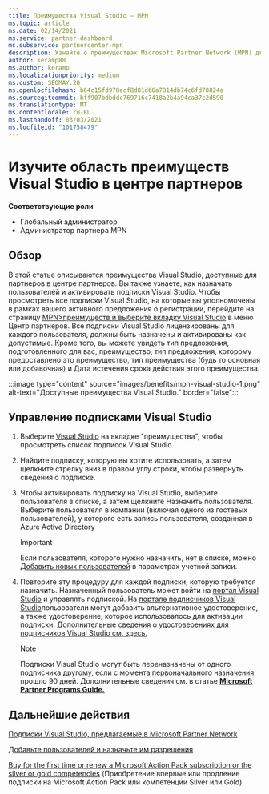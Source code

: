 ```yaml
---
title: Преимущества Visual Studio — MPN
ms.topic: article
ms.date: 02/14/2021
ms.service: partner-dashboard
ms.subservice: partnercenter-mpn
description: Узнайте о преимуществах Microsoft Partner Network (MPN) для подписок Visual Studio
author: keramp88
ms.author: keramp
ms.localizationpriority: medium
ms.custom: SEOMAY.20
ms.openlocfilehash: b64c15fd978ecf8d81d66a7814db74c6fd78824a
ms.sourcegitcommit: bff907bdbddc769716c7418a2b4a94ca37c2d590
ms.translationtype: MT
ms.contentlocale: ru-RU
ms.lasthandoff: 03/03/2021
ms.locfileid: "101758479"
---
```

# <a name="explore-the-visual-studio-benefits-area-in-partner-center"></a>Изучите область преимуществ Visual Studio в центре партнеров

**Соответствующие роли**

- Глобальный администратор
- Администратор партнера MPN

## <a name="overview"></a>Обзор

В этой статье описываются преимущества Visual Studio, доступные для партнеров в центре партнеров. Вы также узнаете, как назначать пользователей и активировать подписки Visual Studio. Чтобы просмотреть все подписки Visual Studio, на которые вы уполномочены в рамках вашего активного предложения о регистрации, перейдите на страницу  [MPN>преимуществ и выберите вкладку Visual Studio](https://partner.microsoft.com/dashboard/mpn/membership/benefits/visualstudio) в меню Центр партнеров. Все подписки Visual Studio лицензированы для каждого пользователя, должны быть назначены и активированы как допустимые. Кроме того, вы можете увидеть тип предложения, подготовленного для вас, преимущество, тип предложения, которому предоставлено это преимущество, тип преимущества (будь то основная или добавочная) и Дата истечения срока действия этого преимущества.

:::image type="content" source="images/benefits/mpn-visual-studio-1.png" alt-text="Доступные преимущества Visual Studio." border="false":::

## <a name="manage-visual-studio-subscriptions"></a>Управление подписками Visual Studio

1. Выберите [Visual Studio](https://partner.microsoft.com/dashboard/mpn/membership/benefits/visualstudio) на вкладке "преимущества", чтобы просмотреть список подписок Visual Studio.

2. Найдите подписку, которую вы хотите использовать, а затем щелкните стрелку вниз в правом углу строки, чтобы развернуть сведения о подписке.

3. Чтобы активировать подписку на Visual Studio, выберите пользователя в списке, а затем щелкните Назначить пользователя. Выберите пользователя в компании (включая одного из гостевых пользователей), у которого есть запись пользователя, созданная в Azure Active Directory

   > [!IMPORTANT]
   > Если пользователя, которого нужно назначить, нет в списке, можно [Добавить новых пользователей](create-user-accounts-and-set-permissions.md) в параметрах учетной записи.

4. Повторите эту процедуру для каждой подписки, которую требуется назначить. Назначенный пользователь может войти на [портал Visual Studio](https://my.visualstudio.com/) и управлять подпиской. На [портале подписчиков Visual Studio](https://my.visualstudio.com/?wt.mc_id=o%7Emsft%7Edocs)пользователи могут добавить альтернативное удостоверение, а также удостоверение, которое использовалось для активации подписки. Дополнительные сведения о [удостоверениях для подписчиков Visual Studio см. здесь.](/visualstudio/subscriptions/vs-alternate-identity)

   > [!Note]
   > Подписки Visual Studio могут быть переназначены от одного подписчика другому, если с момента первоначального назначения прошло 90 дней. Дополнительные сведения см. в статье **[Microsoft Partner Programs Guide.](https://aka.ms/partner-benefits-use-guide)**

## <a name="next-steps"></a>Дальнейшие действия

[Подписки Visual Studio, предлагаемые в Microsoft Partner Network](/visualstudio/subscriptions/program-mpn)

[Добавьте пользователей и назначьте им разрешения](create-user-accounts-and-set-permissions.md)

[Buy for the first time or renew a Microsoft Action Pack subscription or the silver or gold competencies](mpn-get-action-pack.md) (Приобретение впервые или продление подписки на Microsoft Action Pack или компетенции Silver или Gold)
